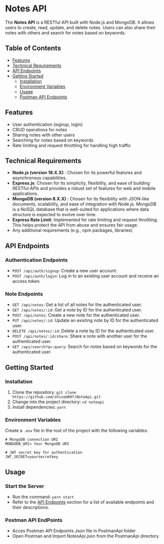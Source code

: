 # Notes API

The **Notes API** is a RESTful API built with Node.js and MongoDB. It allows users to create, read, update, and delete notes. Users can also share their notes with others and search for notes based on keywords.

## Table of Contents

- [Features](#features)
- [Technical Requirements](#technical-requirements)
- [API Endpoints](#api-endpoints)
- [Getting Started](#getting-started)
  - [Installation](#installation)
  - [Environment Variables](#environment-variables)
  - [Usage](#usage)
  - [Postman API Endpoints](#postman-api-endpoints)


## Features

- User authentication (signup, login)
- CRUD operations for notes
- Sharing notes with other users
- Searching for notes based on keywords
- Rate limiting and request throttling for handling high traffic

## Technical Requirements

- **Node.js (version  18.X.X)** : Chosen for its powerful features and asynchronous capabilities.
- **Express.js**: Chosen for its simplicity, flexibility, and ease of building RESTful APIs and provides a robust set of features for web and mobile applications.
- **MongoDB (version 8.X.X)** : Chosen for its flexibility with JSON-like documents, scalability, and ease of integration with Node.js. MongoDB is a NoSQL database that is well-suited for applications where data structure is expected to evolve over time.
- **Express Rate Limit**: Implemented for rate limiting and request throttling. This helps protect the API from abuse and ensures fair usage.
- Any additional requirements (e.g., npm packages, libraries)

## API Endpoints

### Authentication Endpoints

- `POST /api/auth/signup`: Create a new user account.
- `POST /api/auth/login`: Log in to an existing user account and receive an access token.

### Note Endpoints

- `GET /api/notes`: Get a list of all notes for the authenticated user.
- `GET /api/notes/:id`: Get a note by ID for the authenticated user.
- `POST /api/notes`: Create a new note for the authenticated user.
- `PUT /api/notes/:id`: Update an existing note by ID for the authenticated user.
- `DELETE /api/notes/:id`: Delete a note by ID for the authenticated user.
- `POST /api/notes/:id/share`: Share a note with another user for the authenticated user.
- `GET /api/search?q=:query`: Search for notes based on keywords for the authenticated user.

## Getting Started

### Installation

1. Clone the repository: `git clone https://github.com/shivom007/NoteApi.git`
2. Change into the project directory: `cd noteapi`
3. Install dependencies: `yarn`

### Environment Variables

Create a `.env` file in the root of the project with the following variables:

```env
# MongoDB connection URI
MONGODB_URI= Your MongoDB URI

# JWT secret key for authentication
JWT_SECRET=yoursecretkey
```

## Usage

### Start the Server
   - Run the command: `yarn start`
   - Refer to the [API Endpoints](#api-endpoints) section for a list of available endpoints and their descriptions.

### Postman API EndPoints
   - Acces Postman API Endpoints Json file in PostmanApi folder
   - Open Postman and Import NotesApi.json from the PostmanApi directory